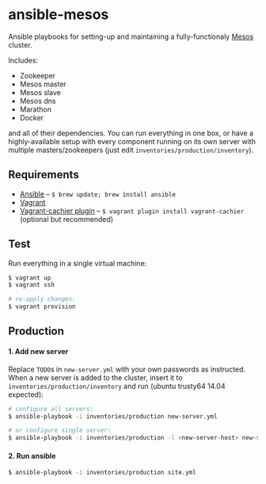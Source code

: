 # ansible-mesos

Ansible playbooks for setting-up and maintaining a fully-functionaly [Mesos](http://mesos.apache.org/) cluster.

Includes:

* Zookeeper
* Mesos master
* Mesos slave
* Mesos dns
* Marathon
* Docker

and all of their dependencies. You can run everything in one box, or have a highly-available setup with every component running on its own server with multiple masters/zookeepers (just edit `inventories/production/inventory`).

## Requirements

* [Ansible](http://www.ansible.com/) – `$ brew update; brew install ansible`
* [Vagrant](https://www.vagrantup.com/)
* [Vagrant-cachier plugin](https://github.com/fgrehm/vagrant-cachier) – `$ vagrant plugin install vagrant-cachier` (optional but recommended)

## Test

Run everything in a single virtual machine:

```bash
$ vagrant up
$ vagrant ssh

# re-apply changes:
$ vagrant provision
```

## Production

#### 1. Add new server

Replace `TODO`s in `new-server.yml` with your own passwords as instructed. When a new server is added to the cluster, insert it to `inventories/production/inventory` and run (ubuntu trusty64 14.04 expected):

```bash
# configure all servers:
$ ansible-playbook -i inventories/production new-server.yml

# or configure single server:
$ ansible-playbook -i inventories/production -l <new-server-host> new-server.yml
```

#### 2. Run ansible

```bash
$ ansible-playbook -i inventories/production site.yml
```
